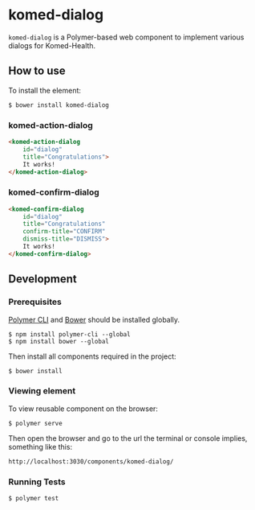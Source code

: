 # komed-dialog

`komed-dialog` is a Polymer-based web component to implement various dialogs for Komed-Health.

## How to use

To install the element:
```
$ bower install komed-dialog
```

### komed-action-dialog
```html
<komed-action-dialog
    id="dialog"
    title="Congratulations">
    It works!
</komed-action-dialog>
```

### komed-confirm-dialog
```html
<komed-confirm-dialog
    id="dialog"
    title="Congratulations"
    confirm-title="CONFIRM"
    dismiss-title="DISMISS">
    It works!
</komed-confirm-dialog>
```

## Development

### Prerequisites

[Polymer CLI](https://www.npmjs.com/package/polymer-cli) and [Bower](https://www.npmjs.com/package/bower) should be installed globally.
```
$ npm install polymer-cli --global
$ npm install bower --global
```

Then install all components required in the project:
```
$ bower install
```

### Viewing element

To view reusable component on the browser:
```
$ polymer serve
```

Then open the browser and go to the url the terminal or console implies, something like this:
```
http://localhost:3030/components/komed-dialog/
```

### Running Tests

```
$ polymer test
```

